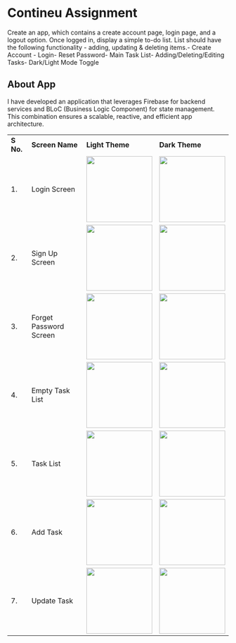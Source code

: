 # Contineu Assignment

Create an app, which contains a create account page, login page, and a logout option. Once 
logged in, display a simple to-do list. List should have the following functionality - adding, 
updating & deleting items.- Create Account - Login- Reset Password- Main Task List- Adding/Deleting/Editing Tasks- Dark/Light Mode Toggle

## About App

I have developed an application that leverages Firebase for backend services and BLoC (Business Logic Component) for state management. This combination ensures a scalable, reactive, and efficient app architecture.

<table>
  <tr>
   <td><strong>S No.</strong>
   </td>
   <td><strong>Screen Name</strong>
   </td>
   <td><strong>Light Theme</strong>
   </td>
    <td><strong>Dark Theme</strong>
   </td>
  </tr>

 <tr>
   <td>1.
   </td>
   <td>Login Screen
   </td>
   <td>
     <img src="https://github.com/ramkishoreprajapat/contineu_assignment/blob/main/output/login_light.png" width="150"/>
   </td>
   <td>
<img src="https://github.com/ramkishoreprajapat/contineu_assignment/blob/main/output/login_dark.png" width="150"/>
   </td>
  </tr>

   <tr>
   <td>2.
   </td>
   <td>Sign Up Screen
   </td>
   <td>
     <img src="https://github.com/ramkishoreprajapat/contineu_assignment/blob/main/output/signup_light.png" width="150"/>
   </td>
   <td>
<img src="https://github.com/ramkishoreprajapat/contineu_assignment/blob/main/output/signup_dark.png" width="150"/>
   </td>
  </tr>

  
<tr>
   <td>3.
   </td>
   <td>Forget Password Screen
   </td>
   <td>
     <img src="https://github.com/ramkishoreprajapat/contineu_assignment/blob/main/output/forget_light.png" width="150"/>
   </td>
   <td>
<img src="https://github.com/ramkishoreprajapat/contineu_assignment/blob/main/output/forget_dark.png" width="150"/>
   </td>
  </tr>

 <tr>
   <td>4.
   </td>
   <td>Empty Task List
   </td>
   <td>
     <img src="https://github.com/ramkishoreprajapat/contineu_assignment/blob/main/output/empty_task_list_light.png" width="150"/>
   </td>
   <td>
<img src="https://github.com/ramkishoreprajapat/contineu_assignment/blob/main/output/empty_task_list_dark.png" width="150"/>
   </td>
  </tr>

<tr>
   <td>5.
   </td>
   <td>Task List
   </td>
   <td>
     <img src="https://github.com/ramkishoreprajapat/contineu_assignment/blob/main/output/task_list_light.png" width="150"/>
   </td>
   <td>
<img src="https://github.com/ramkishoreprajapat/contineu_assignment/blob/main/output/task_list_dark.png" width="150"/>
   </td>
  </tr>


<tr>
   <td>6.
   </td>
   <td>Add Task
   </td>
   <td>
     <img src="https://github.com/ramkishoreprajapat/contineu_assignment/blob/main/output/add_task_light.png" width="150"/>
   </td>
   <td>
<img src="https://github.com/ramkishoreprajapat/contineu_assignment/blob/main/output/add_task_light.png" width="150"/>
   </td>
  </tr>

<tr>
   <td>7.
   </td>
   <td>Update Task
   </td>
   <td>
     <img src="https://github.com/ramkishoreprajapat/contineu_assignment/blob/main/output/update_task_light.png" width="150"/>
   </td>
   <td>
<img src="https://github.com/ramkishoreprajapat/contineu_assignment/blob/main/output/update_task_dark.png" width="150"/>
   </td>
  </tr>

</table>  
